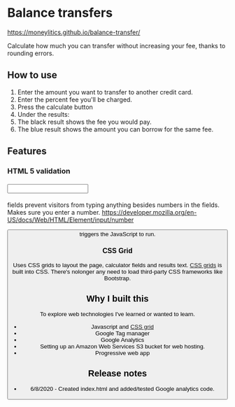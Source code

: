 # Balance transfers

https://moneylitics.github.io/balance-transfer/

Calculate how much you can transfer without increasing your fee, thanks to rounding errors.

## How to use
1. Enter the amount you want to transfer to another credit card.
2. Enter the percent fee you'll be charged.
3. Press the calculate button
4. Under the results:
5. The black result shows the fee you would pay.
6. The blue result shows the amount you can borrow for the same fee.


## Features

### HTML 5 validation

#### <input type="number">
fields prevent visitors from typing anything besides numbers in the fields.
Makes sure you enter a number.
https://developer.mozilla.org/en-US/docs/Web/HTML/Element/input/number

<button> triggers the JavaScript to run.

### CSS Grid

Uses CSS grids to layout the page, calculator fields and results text.
[CSS grids](https://developer.mozilla.org/en-US/docs/Web/CSS/CSS_Grid_Layout#Guides) is built into CSS. There's nolonger any need to load third-party CSS frameworks like Bootstrap.

## Why I built this

To explore web technologies I've learned or wanted to learn.

* Javascript and [CSS grid](https://caniuse.com/css-grid)
* Google Tag manager
* Google Analytics
* Setting up an Amazon Web Services S3 bucket for web hosting.
* Progressive web app

## Release notes

* 6/8/2020 - Created index.html and added/tested Google analytics code. 

